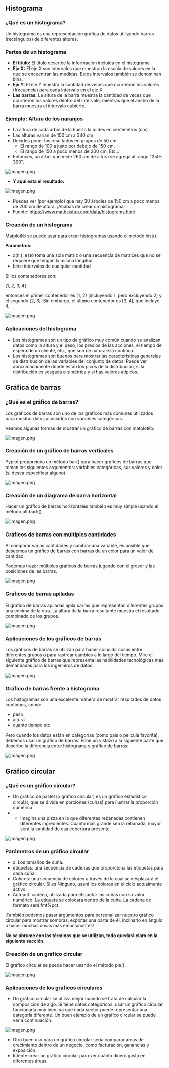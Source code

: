 ## Histograma

### ¿Qué es un histograma?

Un histograma es una representación gráfica de datos utilizando barras (rectángulos) de diferentes alturas.

### Partes de un histograma

* **El título:** El título describe la información incluida en el histograma.
* **Eje X:** El eje X son intervalos que muestran la escala de valores en la que se encuentran las medidas. Estos intervalos también se denominan bins.
* **Eje Y:** El eje Y muestra la cantidad de veces que ocurrieron los valores (frecuencia) para cada intervalo en el eje X.
* **Las barras:** La altura de la barra muestra la cantidad de veces que ocurrieron los valores dentro del intervalo, mientras que el ancho de la barra muestra el intervalo cubierto.



### Ejemplo: Altura de los naranjos

* La altura de cada árbol de la huerta la mides en centímetros (cm)
* Las alturas varían de 100 cm a 340 cm
* Decides poner los resultados en grupos de 50 cm:
  * El rango de 100 a justo por debajo de 150 cm,
  * El rango de 150 a poco menos de 200 cm, Etc...
* Entonces, un árbol que mide 260 cm de altura se agrega al rango "250-300".











![imagen.png](https://dphi-live.s3.amazonaws.com/media_uploads/image_d5d586fd4a2e47daa555be899b531aca.png)














* **Y aqui esta el resultado:**






![imagen.png](https://dphi-live.s3.amazonaws.com/media_uploads/image_2f22bdd00d5341adb508d41986111197.png)






* Puedes ver (por ejemplo) que hay 30 árboles de 150 cm a poco menos de 200 cm de altura. ¡Acabas de crear un histograma!
* Fuente: https://www.mathsisfun.com/data/histograms.html



### Creación de un histograma

Matplotlib se puede usar para crear histogramas usando el método hist().

**Parámetros:**

* x(n,): esto toma una sola matriz o una secuencia de matrices que no se requiere que tengan la misma longitud.
* bins: intervalos de cualquier cantidad

Si los contenedores son:

[1, 2, 3, 4]

entonces el primer contenedor es [1, 2) (incluyendo 1, pero excluyendo 2) y el segundo [2, 3]. Sin embargo, el último contenedor es [3, 4], que incluye 4.






![imagen.png](https://dphi-live.s3.amazonaws.com/media_uploads/image_63e97e1cab1547bbb0ac9e72357fb840.png)






### Aplicaciones del histograma

* Los histogramas son un tipo de gráfico muy común cuando se analizan datos como la altura y el peso, los precios de las acciones, el tiempo de espera de un cliente, etc., que son de naturaleza continua.
* Los histogramas son buenos para mostrar las características generales de distribución de las variables del conjunto de datos. Puede ver aproximadamente dónde están los picos de la distribución, si la distribución es sesgada o simétrica y si hay valores atípicos.

## Gráfica de barras

### ¿Qué es el gráfico de barras?

Los gráficos de barras son uno de los gráficos más comunes utilizados para mostrar datos asociados con variables categóricas.

Veamos algunas formas de mostrar un gráfico de barras con matplotlib:






![imagen.png](https://dphi-live.s3.amazonaws.com/media_uploads/image_f6582cfb0ad94fa8bbd6c1a5caa48686.png)





### Creación de un gráfico de barras verticales

Pyplot proporciona un método bar() para hacer gráficos de barras que toman los siguientes argumentos: variables categóricas, sus valores y color (si desea especificar alguno).








![imagen.png](https://dphi-live.s3.amazonaws.com/media_uploads/image_21c6bb192e6b4cd2b42179ac53b0dfd9.png)










### Creación de un diagrama de barra horizontal

Hacer un gráfico de barras horizontales también es muy simple usando el método plt.barh().









![imagen.png](https://dphi-live.s3.amazonaws.com/media_uploads/image_5f02309e817b4caeacc3515946d57b14.png)








### Gráficos de barras con múltiples cantidades

Al comparar varias cantidades y cambiar una variable, es posible que deseemos un gráfico de barras con barras de un color para un valor de cantidad.

Podemos trazar múltiples gráficos de barras jugando con el grosor y las posiciones de las barras.





![imagen.png](https://dphi-live.s3.amazonaws.com/media_uploads/image_ac9c91b9bdaa488ea6670e133440dedc.png)





### Gráficos de barras apiladas

El gráfico de barras apiladas apila barras que representan diferentes grupos una encima de la otra. La altura de la barra resultante muestra el resultado combinado de los grupos.






![imagen.png](https://dphi-live.s3.amazonaws.com/media_uploads/image_f2cfb1391fc7464a925f36ba15e8b6a7.png)





### Aplicaciones de los gráficos de barras

Los gráficos de barras se utilizan para hacer coincidir cosas entre diferentes grupos o para rastrear cambios a lo largo del tiempo. Mire el siguiente gráfico de barras que representa las habilidades tecnológicas más demandadas para los ingenieros de datos.







![imagen.png](https://dphi-live.s3.amazonaws.com/media_uploads/image_7efdb65711b44d47b19cf579b6519c62.png)







### Gráfico de barras frente a histograma

Los histogramas son una excelente manera de mostrar resultados de datos continuos, como:

* peso
* altura
* cuanto tiempo etc

Pero cuando los datos están en categorías (como país o película favorita), debemos usar un gráfico de barras. Eche un vistazo a la siguiente parte que describe la diferencia entre histograma y gráfico de barras:








![imagen.png](https://dphi-live.s3.amazonaws.com/media_uploads/image_2f1be5631f5242b8bc28e05a1e66fd3f.png)








## Gráfico circular

### ¿Qué es un gráfico circular?

* Un gráfico de pastel (o gráfico circular) es un gráfico estadístico circular, que se divide en porciones (cuñas) para ilustrar la proporción numérica.
* * Imagina una pizza en la que diferentes rebanadas contienen diferentes ingredientes. Cuanto más grande sea la rebanada, mayor será la cantidad de esa cobertura presente.








![imagen.png](https://dphi-live.s3.amazonaws.com/media_uploads/image_22c4c086041540838c428ed1ed0bd044.png)







### Parámetros de un gráfico circular

* x: Los tamaños de cuña.
* etiquetas: una secuencia de cadenas que proporciona las etiquetas para cada cuña.
* Colores: una secuencia de colores a través de la cual se desplazará el gráfico circular. Si es Ninguno, usará los colores en el ciclo actualmente activo.
* Autopct: cadena, utilizada para etiquetar las cuñas con su valor numérico. La etiqueta se colocará dentro de la cuña. La cadena de formato será fmt%pct.

¡También podemos pasar argumentos para personalizar nuestro gráfico circular para mostrar sombras, explotar una parte de él, inclinarlo en ángulo o hacer muchas cosas más emocionantes!

**No se abrume con los términos que se utilizan, todo quedará claro en la siguiente sección.**

### Creación de un gráfico circular

El gráfico circular se puede hacer usando el método pie().




![imagen.png](https://dphi-live.s3.amazonaws.com/media_uploads/image_c0b0e09c28364ca8a7ea866745736123.png)





### Aplicaciones de los gráficos circulares

* Un gráfico circular se utiliza mejor cuando se trata de calcular la composición de algo. Si tiene datos categóricos, usar un gráfico circular funcionaría muy bien, ya que cada sector puede representar una categoría diferente. Un buen ejemplo de un gráfico circular se puede ver a continuación.





![imagen.png](https://dphi-live.s3.amazonaws.com/media_uploads/image_08352ad4b0414f1da1e11e3839c5be69.png)





* Otro buen uso para un gráfico circular sería comparar áreas de crecimiento dentro de un negocio, como facturación, ganancias y exposición.
* Intente crear un gráfico circular para ver cuánto dinero gasta en diferentes áreas.